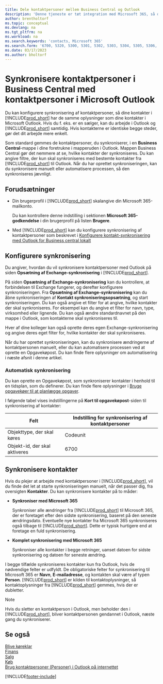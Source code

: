 ```yaml
---
title: Dele kontaktpersoner mellem Business Central og Outlook
description: 'Denne tjeneste er tæt integration med Microsoft 365, så du kan dele kontaktpersoner mellem Outlook og Business Central.'
author: brentholtorf
ms.topic: conceptual
ms.devlang: na
ms.tgt_pltfrm: na
ms.workload: na
ms.search.keywords: 'contacts, Microsoft 365'
ms.search.form: '6700, 5320, 5300, 5301, 5302, 5303, 5304, 5305, 5306, 5307, 5308, 5309, 5310, 5311'
ms.date: 03/17/2023
ms.author: bholtorf
---
```

# Synkronisere kontaktpersoner i Business Central med kontaktpersoner i Microsoft Outlook

Du kan konfigurere synkronisering af kontaktpersoner, så dine kontakter i [!INCLUDE[prod_short](includes/prod_short.md)] har de samme oplysninger som dine kontakter i Microsoft Outlook. Hvis du f. eks. er en sælger, kan du arbejde i Outlook og [!INCLUDE[prod_short](includes/prod_short.md)] samtidig. Hvis kontakterne er identiske begge steder, gør det dit arbejde mere enkelt.  

Som standard gemmes de kontaktpersoner, du synkroniserer, i en **Business Central**-mappe i dine foretrukne i mapperuden i Outlook. Mappen Business Central gør det nemmere at se, hvilke kontakter der synkroniseres. Du kan angive filtre, der kun skal synkroniseres med bestemte kontakter fra [!INCLUDE[prod_short](includes/prod_short.md)] til Outlook. Når du har oprettet synkroniseringen, kan du synkronisere manuelt eller automatisere processen, så den synkroniseres jævnligt.  

## Forudsætninger

- Din brugerprofil i [!INCLUDE[prod_short](includes/prod_short.md)] skalangive din Microsoft 365-mailkonto.

  Du kan kontrollere denne indstilling i sektionen **Microsoft 365-godkendelse** i din brugerprofil på listen **Brugere**.
- Med [!INCLUDE[prod_short](includes/prod_short.md)] kan du konfigurere synkronisering af kontaktpersoner som beskrevet i [Konfigurere kontakt-synkronisering med Outlook for Business central lokalt](admin-contact-sync-setup-onprem.md)

## Konfigurere synkronisering

Du angiver, hvordan du vil synkronisere kontaktpersoner med Outlook på siden **Opsætning af Exchange-synkronisering** i [!INCLUDE[prod_short](includes/prod_short.md)]. 

På siden **Opsætning af Exchange-synkronisering** kan du kontrollere, at forbindelsen til Exchange fungerer, og derefter konfigurere synkroniseringen. Fra **Opsætning af Exchange-synkronisering** kan du åbne synkroniseringen af **Kontakt synkroniseringsopsætning**, og start synkroniseringen. Du kan også angive et filter for at angive, hvilke kontakter der skal synkroniseres. For eksempel kan du angive et filter for navn, type, virksomhed eller lignende. Du kan også ændre standardnavnet på den mappe i Outlook, som kontakterne skal synkroniseres til.  

Hver af dine kolleger kan også oprette deres egen Exchange-synkronisering og angive deres eget filter for, hvilke kontakter der skal synkroniseres.  

Når du har oprettet synkroniseringen, kan du synkronisere ændringerne af kontaktpersonen manuelt, eller du kan automatisere processen ved at oprette en Opgavekøpost. Du kan finde flere oplysninger om automatisering i næste afsnit i denne artikel.

### Automatisk synkronisering

Du kan oprette en Opgavekøpost, som synkroniserer kontakter i henhold til en tidsplan, som du definerer. Du kan finde flere oplysninger i [Bruge opgavekøer til at planlægge opgaver](admin-job-queues-schedule-tasks.md). 

I følgende tabel vises indstillingerne på **Kort til opgavekøpost**-siden til synkronisering af kontakter:

|Felt|Indstilling for synkronisering af kontaktpersoner|
|-----|-----|
|Objekttype, der skal køres|Codeunit|
|Objekt-id, der skal aktiveres|6700|

## Synkronisere kontakter

Hvis du plejer at arbejde med kontaktpersoner i [!INCLUDE[prod_short](includes/prod_short.md)], vil du finde det let at starte synkroniseringen manuelt, når det passer dig, fra oversigten **Kontakter**. Du kan synkronisere kontakter på to måder:

* **Synkroniser med Microsoft 365**

  Synkroniser alle ændringer fra [!INCLUDE[prod_short](includes/prod_short.md)] til Microsoft 365, der er foretaget efter den sidste synkronisering, baseret på den seneste ændringsdato. Eventuelle nye kontakter fra Microsoft 365 synkroniseres også tilbage til [!INCLUDE[prod_short](includes/prod_short.md)]. Dette er typisk hurtigere end at foretage en fuld synkronisering. 

* **Komplet synkronisering med Microsoft 365**

  Synkroniser alle kontakter i begge retninger, uanset datoen for sidste synkronisering og datoen for seneste ændring.  

I begge tilfælde synkroniseres kontakter kun fra Outlook, hvis de nødvendige felter er udfyldt. De obligatoriske felter for synkronisering til Microsoft 365 er **Navn**, **E-mailadresse**, og kontakten skal være af typen **Person**. [!INCLUDE[prod_short](includes/prod_short.md)] er kilden til kontaktoplysninger, så kontaktoplysninger fra [!INCLUDE[prod_short](includes/prod_short.md)] gemmes, hvis der er dubletter.  

> [!NOTE]
> Hvis du sletter en kontaktperson i Outlook, men beholder den i [!INCLUDE[prod_short](includes/prod_short.md)], bliver kontaktpersonen gendannet i Outlook, næste gang du synkroniserer. 

## Se også

[Blive køreklar](ui-get-ready-business.md)  
[Finans](finance.md)  
[Salg](sales-manage-sales.md)  
[Køb](purchasing-manage-purchasing.md)  
[Brug kontaktpersoner (Personer) i Outlook på internettet](https://support.office.com/article/Using-contacts-People-in-Outlook-on-the-web-1e3438c7-26b2-420c-87de-3cea9d31b5cb?appver=OWB150)  


[!INCLUDE[footer-include](includes/footer-banner.md)]